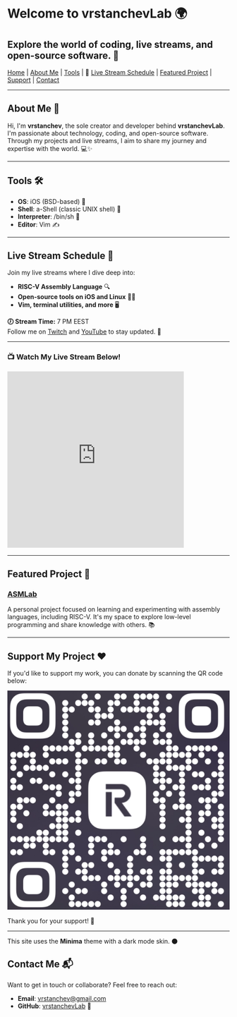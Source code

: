 # Welcome to vrstanchevLab 🌍

Explore the world of coding, live streams, and open-source software. 🚀  
---  
[Home](#) | [About Me](#about-me) | [Tools](#tools-) | 📣 [Live Stream Schedule](#live-stream-schedule) | [Featured Project](#featured-project) | [Support](#support-my-project) | [Contact](#contact-me)  

---

## About Me 👤  

Hi, I'm **vrstanchev**, the sole creator and developer behind **vrstanchevLab**. I'm passionate about technology, coding, and open-source software. Through my projects and live streams, I aim to share my journey and expertise with the world. 💻✨  

---

## Tools 🛠️  

- **OS**: iOS (BSD-based) 🍏  
- **Shell**: a-Shell (classic UNIX shell) 🐚  
- **Interpreter**: /bin/sh 📜  
- **Editor**: Vim ✍️  

---

## Live Stream Schedule 📅  

Join my live streams where I dive deep into:  

- **RISC-V Assembly Language** 🔍  
- **Open-source tools on iOS and Linux** 📱🐧  
- **Vim, terminal utilities, and more** 🖥️  

**🕖 Stream Time:** 7 PM EEST  
Follow me on [Twitch](https://www.twitch.tv/vrstanchev) and [YouTube](https://www.youtube.com/@vrstanchev) to stay updated. 🔔  

---

### 📺 Watch My Live Stream Below!  

<iframe  
  src="https://player.twitch.tv/?channel=vrstanchev&parent=vrstanchev.dev"  
  height="400"  
  width="400"  
  frameborder="0"  
  allowfullscreen="true">  
</iframe>  

---

## Featured Project 🌟  

### [ASMLab](https://github.com/vrstanchevLab/ASMLab)  
A personal project focused on learning and experimenting with assembly languages, including RISC-V. It's my space to explore low-level programming and share knowledge with others. 📚  

---

## Support My Project ❤️  

If you'd like to support my work, you can donate by scanning the QR code below:  

![Support QR Code](qr.png)  

Thank you for your support! 🙏  

---

This site uses the **Minima** theme with a dark mode skin. 🌑  

## Contact Me 📬  

Want to get in touch or collaborate? Feel free to reach out:  

- **Email**: [vrstanchev@gmail.com](mailto:vrstanchev@gmail.com)  
- **GitHub**: [vrstanchevLab](https://github.com/vrstanchevLab) 🔗  
